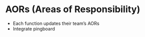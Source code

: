 # AORs \(Areas of Responsibility\)

* Each function updates their team’s AORs
* Integrate pingboard

